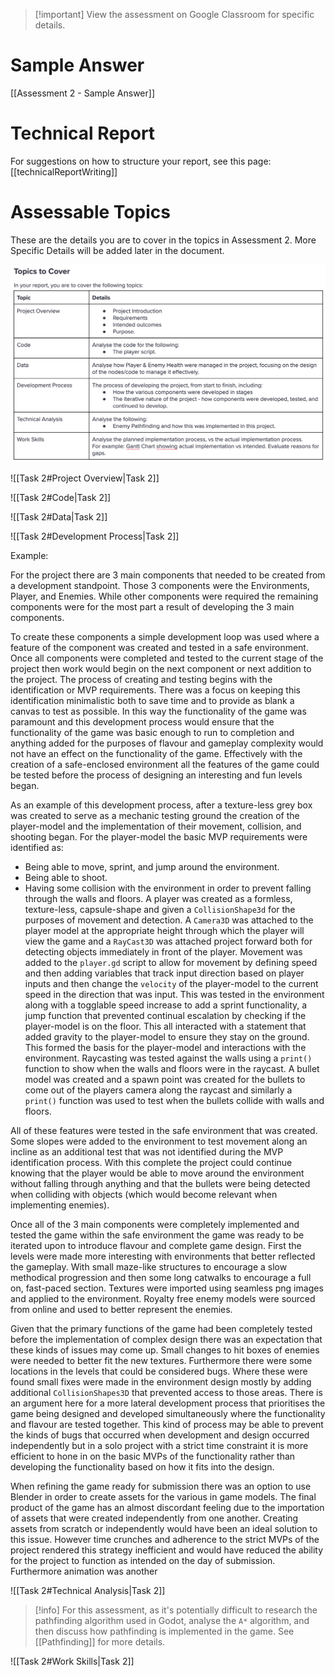 
> [!important] View the assessment on Google Classroom for specific details.

# Sample Answer
[[Assessment 2 - Sample Answer]]

# Technical Report

For suggestions on how to structure your report, see this page:
[[technicalReportWriting]]


# Assessable Topics 

These are the details you are to cover in the topics in Assessment 2. More Specific Details will be added later in the document.

![assessment2Topics](ISD/2%20-%20Digital%20Applications/2024S2/_images/assessment2Topics.png)

![[Task 2#Project Overview|Task 2]]

![[Task 2#Code|Task 2]]

![[Task 2#Data|Task 2]]

![[Task 2#Development Process|Task 2]]

Example: 

For the project there are 3 main components that needed to be created from a development standpoint. Those 3 components were the Environments, Player, and Enemies. While other components were required the remaining components were for the most part a result of developing the 3 main components.

To create these components a simple development loop was used where a feature of the component was created and tested in a safe environment. Once all components were completed and tested to the current stage of the project then work would begin on the next component or next addition to the project. The process of creating and testing begins with the identification or MVP requirements. There was a focus on keeping this identification minimalistic both to save time and to provide as blank a canvas to test as possible. In this way the functionality of the game was paramount and this development process would ensure that the functionality of the game was basic enough to run to completion and anything added for the purposes of flavour and gameplay complexity would not have an effect on the functionality of the game. Effectively with the creation of a safe-enclosed environment all the features of the game could be tested before the process of designing an interesting and fun levels began.

As an example of this development process, after a texture-less grey box was created to serve as a mechanic testing ground the creation of the player-model and the implementation of their movement, collision, and shooting began. For the player-model the basic MVP requirements were identified as:
- Being able to move, sprint, and jump around the environment.
- Being able to shoot.
- Having some collision with the environment in order to prevent falling through the walls and floors.
 A player was created as a formless, texture-less, capsule-shape and given a `CollisionShape3d` for the purposes of movement and detection. A `Camera3D` was attached to the player model at the appropriate height through which the player will view the game and a `RayCast3D` was attached project forward both for detecting objects immediately in front of the player.
Movement was added to the `player.gd` script to allow for movement by defining speed and then adding variables that track input direction based on player inputs and then change the `velocity` of the player-model to the current speed in the direction that was input. This was tested in the environment along with a togglable speed increase to add a sprint functionality, a jump function that prevented continual escalation by checking if the player-model is on the floor. This all interacted with a statement that added gravity to the player-model to ensure they stay on the ground.
This formed the basis for the player-model and interactions with the environment. Raycasting was tested against the walls using a `print()` function to show when the walls and floors were in the raycast. A bullet model was created and a spawn point was created for the bullets to come out of the players camera along the raycast and similarly a `print()` function was used to test when the bullets collide with walls and floors.

All of these features were tested in the safe environment that was created. Some slopes were added to the environment to test movement along an incline as an additional test that was not identified during the MVP identification process. With this complete the project could continue knowing that the player would be able to move around the environment without falling through anything and that the bullets were being detected when colliding with objects (which would become relevant when implementing enemies).

Once all of the 3 main components were completely implemented and tested the game within the safe environment the game was ready to be iterated upon to introduce flavour and complete game design. First the levels were made more interesting with environments that better reflected the gameplay. With small maze-like structures to encourage a slow methodical progression and then some long catwalks to encourage a full on, fast-paced section. Textures were imported using seamless png images and applied to the environment. Royalty free enemy models were sourced from online and used to better represent the enemies.

Given that the primary functions of the game had been completely tested before the implementation of complex design there was an expectation that these kinds of issues may come up. Small changes to hit boxes of enemies were needed to better fit the new textures. Furthermore there were some locations in the levels that could be considered bugs. Where these were found small fixes were made in the environment design mostly by adding additional `CollisionShapes3D` that prevented access to those areas. There is an argument here for a more lateral development process that prioritises the game being designed and developed simultaneously where the functionality and flavour are tested together. This kind of process may be able to prevent the kinds of bugs that occurred when development and design occurred independently but in a solo project with a strict time constraint it is more efficient to hone in on the basic MVPs of the functionality rather than developing the functionality based on how it fits into the design.

When refining the game ready for submission there was an option to use Blender in order to create assets for the various in game models. The final product of the game has an almost discordant feeling due to the importation of assets that were created independently from one another. Creating assets from scratch or independently would have been an ideal solution to this issue. However time crunches and adherence to the strict MVPs of the project rendered this strategy inefficient and would have reduced the ability for the project to function as intended on the day of submission.  Furthermore animation was another 


![[Task 2#Technical Analysis|Task 2]]

> [!info] For this assessment, as it's potentially difficult to research the pathfinding algorithm used in Godot, analyse the `A*` algorithm, and then discuss how pathfinding is implemented in the game. See [[Pathfinding]] for more details.

![[Task 2#Work Skills|Task 2]]

